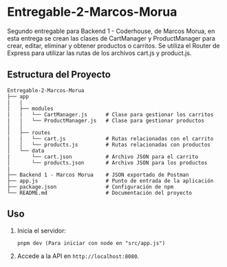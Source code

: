 # Entregable-2-Marcos-Morua

Segundo entregable para Backend 1 - Coderhouse, de Marcos Morua, en esta entrega se crean las clases de CartManager y ProductManager para crear, editar, eliminar y obtener productos o carritos. Se utiliza el Router de Express para utilizar las rutas de los archivos cart.js y product.js.

## Estructura del Proyecto

```
Entregable-2-Marcos-Morua
├── app
|   |
│   ├── modules
|   |   └── CartManager.js      # Clase para gestionar los carritos
|   |   └── ProductManager.js   # Clase para gestionar productos
│   │
│   ├── routes
|   |   └── cart.js             # Rutas relacionadas con el carrito
│   │   └── products.js         # Rutas relacionadas con productos
│   └── data
|       └── cart.json           # Archivo JSON para el carrito
│       └── products.json       # Archivo JSON para los productos
|
├── Backend 1 - Marcos Morua    # JSON exportado de Postman
├── app.js                      # Punto de entrada de la aplicación
├── package.json                # Configuración de npm
└── README.md                   # Documentación del proyecto
```

## Uso

1. Inicia el servidor:

   ```
   pnpm dev (Para iniciar con node en "src/app.js")
   ```

2. Accede a la API en `http://localhost:8080`.
